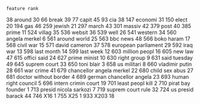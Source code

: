 	feature	rank
38	around	30
66	break	39
77	capit	45
93	cia	38
147	economi	31
150	elect	20
194	gas	46
259	jewish	21
297	march	43
301	massiv	42
379	post	40
385	prime	11
524	villag	35
536	websit	36
539	well	26
541	western	34
560	angela merkel	6
561	around world	25
563	bbc news	48
566	boko haram	17
568	civil war	15
571	david cameron	37
578	european parliament	29
592	iraq war	13
598	last month	14
599	last week	12
603	million peopl	16
605	new law	47
615	offici said	24
627	prime minist	10
630	right group	9
631	said tuesday	49
645	suprem court	33
650	toni blair	3
658	us militari	8
660	vladimir putin	28
661	war crime	41
679	chancellor angela merkel	22
680	child sex abus	27
681	doctor without border	4
689	german chancellor angela	23
693	human right council	5
696	intern crimin court	19
701	least peopl kill	2
710	pirat bay founder	1
713	presid nicola sarkozi	7
719	suprem court rule	32
724	us presid barack	44
746	X16	1
755	X25	1
933	X203	18